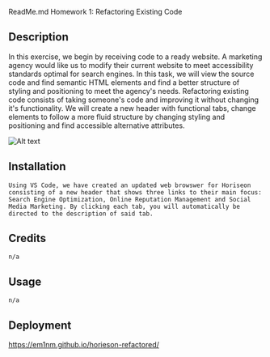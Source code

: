 ReadMe.md Homework 1: Refactoring Existing Code

## Description 
In this exercise, we begin by receiving code to a ready website. 
A marketing agency would like us to modify their current website to meet accessibility standards optimal for search engines. In this task, we will view the source code and find semantic HTML elements and find a better structure of styling and positioning to meet the agency's needs. 
Refactoring existing code consists of taking someone's code and improving 
it without changing it's functionality. We will create a new header with functional tabs, change elements to follow a more fluid structure by changing styling and positioning and find accessible alternative attributes. 

![Alt text](Horiseon%20Web%20Site%20Screen%20Shot.png)


## Installation
    Using VS Code, we have created an updated web browswer for Horiseon consisting of a new header that shows three links to their main focus: Search Engine Optimization, Online Reputation Management and Social Media Marketing. By clicking each tab, you will automatically be directed to the description of said tab. 

## Credits 
    n/a

## Usage
    n/a

## Deployment

https://em1nm.github.io/horieson-refactored/





